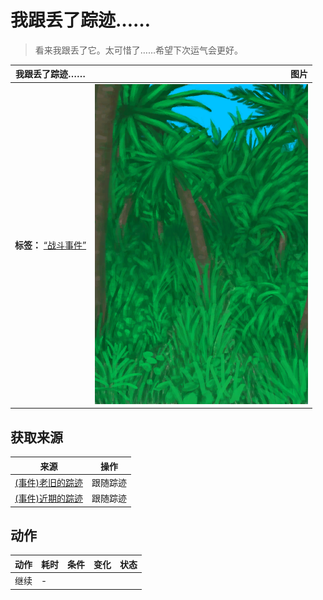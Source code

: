 # 我跟丢了踪迹……  
> 看来我跟丢了它。太可惜了……希望下次运气会更好。  
  
  我跟丢了踪迹……  |   图片   
 ----  |  ----:   
 **标签：**	[“战斗事件”](tag_FightEvent.md)  |  ![](Sprite/Jungle.png)   
  
## 获取来源  
来源  |  操作  
----  |  ----  
[(事件)老旧的踪迹](Event_BoarTrailOld.md)  |  跟随踪迹  
[(事件)近期的踪迹](Event_BoarTrailRecent.md)  |  跟随踪迹  
## 动作  
动作  |  耗时  |  条件  |  变化  |  状态  
----  |  ----  |  ----  |  ----  |  ----  
继续<br>  |  -  |    |    |    
